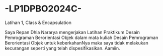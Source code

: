# -LP1DPBO2024C-
Latihan 1, Class &amp; Encapsulation 


Saya Repan Dhia Nararya mengerjakan Latihan Praktikum Desain Pemrograman Berorientasi Objek dalam mata kuliah
Desain Pemrograman Berorientasi Objek untuk keberkahanNya maka saya tidak
melakukan kecurangan seperti yang telah dispesifikasikan. Aamiin.

